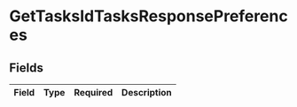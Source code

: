 # GetTasksIdTasksResponsePreferences


## Fields

| Field       | Type        | Required    | Description |
| ----------- | ----------- | ----------- | ----------- |